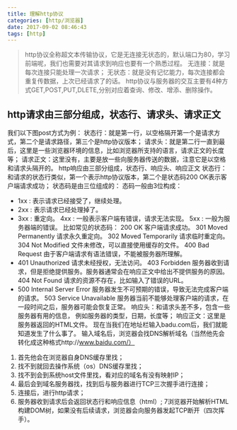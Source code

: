 ```yaml
---
title: 理解http协议
categories: [http/浏览器]
date: 2017-09-02 08:46:43
tags: [http]
---
```

>  http协议全称超文本传输协议，它是无连接无状态的，默认端口为80，学习前端呢，我们也需要对其请求到响应也要有一个熟悉过程。 无连接：就是每次连接只能处理一次请求； 无状态：就是没有记忆能力，每次连接都会重复传数据，上次已经请求了的话。 http协议与服务器的交互主要有4种方式GET,POST,PUT,DLETE,分别对应着查询、修改、增添、删除操作。

<!--more-->

 ## http请求由三部分组成，状态行、请求头、请求正文 
 我们以下图post方式为例： 
 状态行：就是第一行，以空格隔开第一个是请求方式，第二个是请求路径，第三个是http协议版本； 请求头：就是第二行一直到最后，这里是一些浏览器环境的信息，比如浏览器所支持的语言，请求正文的长度等； 请求正文：这里没有，主要是放一些向服务器传送的数据，注意它是以空格和请求头隔开的。 http响应由三部分组成，状态行、响应头、响应正文
状态行：和请求的状态行类似，第一个表示http协议版本，第二个是状态码200 OK表示客户端请求成功； 状态码是由三位组成的： 态码一般由3位构成：
  * 1xx : 表示请求已经接受了，继续处理。 
  * 2xx : 表示请求已经处理掉了。
  *  3xx : 重定向。 4xx : 一般表示客户端有错误，请求无法实现。 5xx : 一般为服务器端的错误。 比如常见的状态码：
    200 OK 客户端请求成功。 301 Moved Permanently 请求永久重定向。 
    302 Moved Temporarily 请求临时重定向。 304 Not Modified 文件未修改，可以直接使用缓存的文件。 400 Bad Request 由于客户端请求有语法错误，不能被服务器所理解。 
  * 401 Unauthorized 请求未经授权，无法访问。 403 Forbidden 服务器收到请求，但是拒绝提供服务。服务器通常会在响应正文中给出不提供服务的原因。
    404 Not Found 请求的资源不存在，比如输入了错误的URL。 
  * 500 Internal Server Error 服务器发生不可预期的错误，导致无法完成客户端的请求。 
   503 Service Unavailable 服务器当前不能够处理客户端的请求，在一段时间之后，服务器可能会恢复正常。 响应头：和请求头差不多，包含一些服务器有用的信息，
   例如服务器的类型，日期，长度等； 响应正文：这里是服务器返回的HTML文件。 现在当我们在地址栏输入badu.com后，我们就能知道发生了什么事了。 输入域名后，浏览器会找DNS解析域名（当然他先会转化成这种格式http://www.baidu.com/） 
   1. 首先他会在浏览器自身DNS缓存里找； 
   2. 找不到就回去操作系统（os）DNS缓存里找； 
   3. 找不到会到系统host文件里找，看对应的域名有没有映射IP；
   4. 最后会到域名服务器找，找到后与服务器进行TCP三次握手进行连接； 
   5. 连接后，进行http请求；
   6. 服务器收到请求后会返回状态行和响应信息（html）; 7浏览器开始解析HTML构建DOM树，如果没有后续请求，浏览器会向服务器发起TCP断开（四次挥手）。
